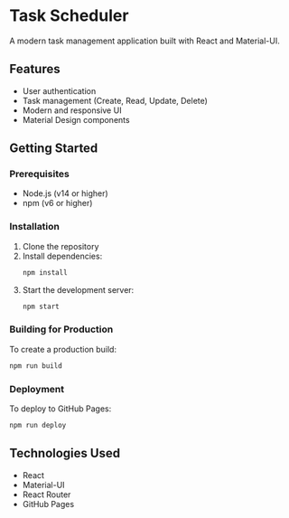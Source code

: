 # Task Scheduler

A modern task management application built with React and Material-UI.

## Features

- User authentication
- Task management (Create, Read, Update, Delete)
- Modern and responsive UI
- Material Design components

## Getting Started

### Prerequisites

- Node.js (v14 or higher)
- npm (v6 or higher)

### Installation

1. Clone the repository
2. Install dependencies:
   ```bash
   npm install
   ```
3. Start the development server:
   ```bash
   npm start
   ```

### Building for Production

To create a production build:
```bash
npm run build
```

### Deployment

To deploy to GitHub Pages:
```bash
npm run deploy
```

## Technologies Used

- React
- Material-UI
- React Router
- GitHub Pages 
